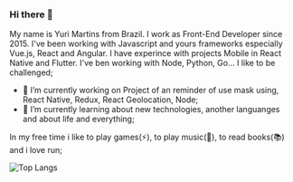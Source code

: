 ### Hi there 👋

My name is Yuri Martins from Brazil. I work as Front-End Developer since 2015. I've been working with Javascript and yours frameworks especially Vue.js, React and Angular.
I have experince with projects Mobile in React Native and Flutter.
I've ben working with Node, Python, Go...
I like to be challenged;

- 🔭 I’m currently working on Project of an reminder of use mask using, React Native, Redux, React Geolocation, Node;
- 🌱 I’m currently learning about new technologies, another languanges and about life and everything;

In my free time i like to play games(⚡), to play music(🎵), to read books(📚) and i love run;

![Top Langs](https://github-readme-stats.vercel.app/api/top-langs/?username=CharalambosIoannou&theme=tokyonight)

<!--
**yuricplus/yuricplus** is a ✨ _special_ ✨ repository because its `README.md` (this file) appears on your GitHub profile.

Here are some ideas to get you started:

- 🔭 I’m currently working on ...
- 🌱 I’m currently learning ...
- 👯 I’m looking to collaborate on ...
- 🤔 I’m looking for help with ...
- 💬 Ask me about ...
- 📫 How to reach me: ...
- 😄 Pronouns: ...
- ⚡ Fun fact: ...
-->
